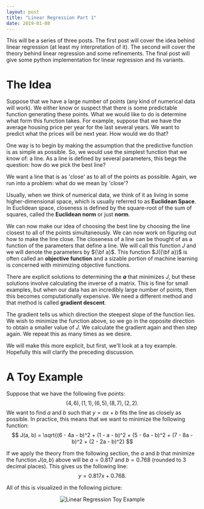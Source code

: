 ```yaml
---
layout: post
title: "Linear Regression Part 1"
date: 2019-01-08
---
```


This will be a series of three posts.
The first post will cover the idea behind linear regression (at least my
interpretation of it).
The second will cover the theory behind linear regression and some
refinements.
The final post will give some python implementation for linear regression and
its variants.

# The Idea

Suppose that we have a large number of points (any kind of numerical data will
work).
We either know or suspect that there is some predictable function generating
these points.
What we would like to do is determine what form this function takes.
For example, suppose that we have the average housing price per year for the
last several years.
We want to predict what the prices will be next year.
How would we do that?

One way is to begin by making the assumption that the predictive function is as
simple as possible.
So, we would use the simplest function that we know of: a line.
As a line is defined by several parameters, this begs the question: how do we
pick the best line?

We want a line that is as 'close' as to all of the points as possible.
Again, we run into a problem: what do we mean by 'close'?

Usually, when we think of numerical data, we think of it as living in some higher-dimensional space, which is usually referred to as __Euclidean Space__.
In Euclidean space, closeness is defined by the square-root of the sum of
squares, called the __Euclidean norm__ or just __norm__.

We can now make our idea of choosing the best line by choosing the line closest
to all of the points simultaneously.
We can now work on figuring out how to make the line close.
The closeness of a line can be thought of as a function of the parameters that
define a line.
We will call this function $J$ and we will denote the parameters by ${\bf a}$.
This function $J({\bf a})$ is often called an __objective function__ and a
sizable portion of machine learning is concerned with minimizing objective
functions.

There are explicit solutions to determining the **$a$** that minimizes $J$, but
these solutions involve calculating the inverse of a matrix.
This is fine for small examples, but when our data has an incredibly large
number of points, then this becomes computationally expensive.
We need a different method and that method is called __gradient descent__.

The gradient tells us which direction the steepest slope of the function lies.
We wish to minimize the function above, so we go in the opposite direction to
obtain a smaller value of $J$.
We calculate the gradient again and then step again.
We repeat this as many times as we desire.

We will make this more explicit, but first, we'll look at a toy example.
Hopefully this will clarify the preceding discussion.

# A Toy Example

Suppose that we have the following five points:
$$
(4, 6), (1, 1), (6, 5), (8, 7), (2, 2).
$$
We want to find $a$ and $b$ such that $y = ax + b$ fits the line as closely as
possible.
In practice, this means that we want to minimize the following function:
$$
J(a, b) = \sqrt{(6 - 4a - b)^2 + (1 - a - b)^2 + (5 - 6a - b)^2 + (7 - 8a - b)^2 + (2 - 2a - b)^2}
$$

If we apply the theory from the following section, the $a$ and $b$ that
minimize the function $J(a, b)$ above will be $a = 0.817$ and $b = 0.768$
(rounded to 3 decimal places).
This gives us the following line:
$$
y = 0.817x + 0.768.
$$

All of this is visualized in the following picture:  

<p align='center'>
  <img src='https://www.dropbox.com/s/i2bia5kjr6rbmgw/2019-01-08-linear-regression.png?raw=1' alt='Linear Regression Toy Example'>
</p>
